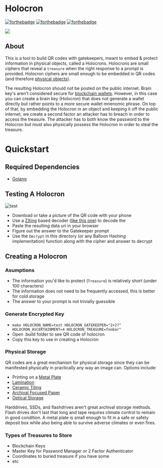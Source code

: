 # Holocron
[![forthebadge](https://forthebadge.com/images/badges/contains-technical-debt.svg)](https://forthebadge.com)
[![forthebadge](https://forthebadge.com/images/badges/uses-badges.svg)](https://forthebadge.com)
[![forthebadge](https://forthebadge.com/images/badges/you-didnt-ask-for-this.svg)](https://forthebadge.com)


![](https://media1.giphy.com/media/ToMjGpsQduVVwLpZCxy/giphy.gif)
## About
This is a tool to build QR codes with gatekeepers, meant to embed & protect information in physical objects, called a Holocrons. Holocrons are small ciphers that reveal a `treasure` when the right response to a prompt is provided. Holocron ciphers are small enough to be embedded in QR codes (and therefore [physical objects](https://qalo.com/collections/qr-dog-id-tags)). 

The resulting Holocron should not be posted on the public internet. Brain key's aren't considered secure for [blockchain wallets](https://en.bitcoin.it/wiki/Brainwallet). However, in this case you can create a brain key (Holocron) that does not generate a wallet directly but rather points to a more secure wallet mnenomic phrase. On top of that, by embedding the Holocron in an object and keeping it off the public internet, we create a second factor an attacker has to breach in order to access the treasure. The attacker has to both know the password to the Holocron but must also physically possess the Holocron in order to steal the treasure.

# Quickstart

## Required Dependencies

- [Golang](https://go.dev//)


## Testing A Holocron 

![test](https://i.ibb.co/6X4L0RJ/test.png)

- Download or take a picture of the QR code with your phone
- Use a [ZXing](https://zxing.org/w/decode.jspx) based decoder ([like this one](https://online-barcode-reader.inliteresearch.com/)) to decode the 
- Paste the resulting data uri in your browser 
- Figure out the answer to the Gatekeeper prompt
- Use the `Decrypt` in this directory (or any Balloon Hashing implementation) function along with the cipher and answer to decrypt

## Creating a Holocron

### Asumptions

- The information you'd like to protect (`Treasure`) is relatively short (under 100 characters)
- The information does not need to be frequently accessed, this is better for cold storage
- The answer to your prompt is not trivially guessible 

### Generate Encrypted Key

- `make HOLOCRON_NAME=test HOLOCRON_GATEKEEPER="2+2?" HOLOCRON_ASCERTAINMENT=4 HOLOCRON_TREASURE=foobar"`
- Open .build folder to see QR code of holocron
- Copy this key to use in creating a Holocron

### Physical Storage

QR codes are a great mechanism for physical storage since they can be manifested physically in practically any way an image can. Options include:

- Printing on a [Metal Plate](https://bayphoto.com/)
- [Lamination](https://www.fedex.com/en-us/office/binding-laminating-finishing-services.html?cmp=KNC-10000002-0-0-0-FXO-US-US-EN-AISFXO121510430&gclid=Cj0KCQiA95aRBhCsARIsAC2xvfxyFgrJqhUobH4TRA4CIT3g1DxGe2nC575DHcMcY8M7K1ZqGhmgXh4aAjAzEALw_wcB&gclsrc=aw.ds)
- [Ceramic Tiling](https://www.zazzle.com/qr+code+tiles)
- [Archival Focused Paper](https://www.futurepkg.com/best-paper)
- [Optical Storage](https://www.amazon.com/Best-Sellers-External-CD-DVD-Drives/zgbs/pc/1292121011)

Harddrives, SSDs, and flashdrives aren't great archival storage methods. Flash drives don't last that long and tape requires climate control to remain in good condition. A metal plate is small enough to fit in a safe or safety deposit box while also being able to survive adverse climates or even fires. 

### Types of Treasures to Store

- Blockchain Keys
- Master Key for Password Manager or 2 Factor Authenticator
- Coordinates to buried treasure if you have some
- etc



